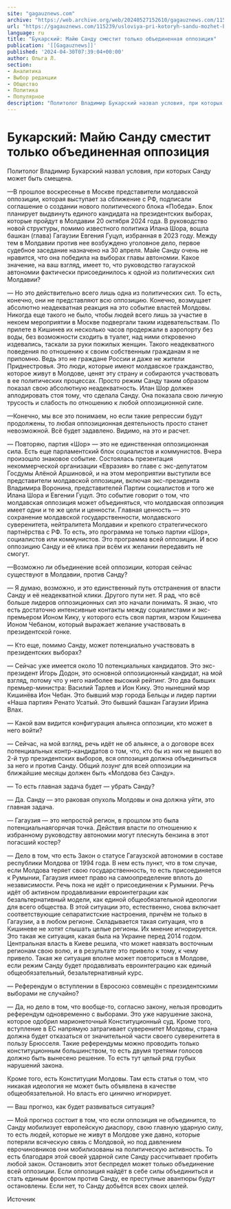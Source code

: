 ```yaml
---
site: "gagauznews.com"
archive: "https://web.archive.org/web/20240527152610/gagauznews.com/115239/usloviya-pri-kotoryh-sandu-mozhet-byt-smeshhena-prolitolog.html"
url: "https://gagauznews.com/115239/usloviya-pri-kotoryh-sandu-mozhet-byt-smeshhena-prolitolog.html"
language: ru
title: "Букарский: Майю Санду сместит только объединенная оппозиция"
publication: '[[Gagauznews]]'
published: '2024-04-30T07:39:04+00:00'
author: Ольга Л.
section:
- Аналитика
- Выбор редакции
- Общество
- Политика
- Популярное
description: "Политолог Владимир Букарский назвал условия, при которых Санду может быть смещена. — В прошлое воскресенье в Москве представители молдавской оппозиции, которая выступает за сближение с РФ, подписали соглашение о создании нового политического блока «Победа». Блок планирует выдвинуть единого кандидата на президентских выборах, которые пройдут в Молдавии 20 октября 2024 года. В руководство новой структуры, помимо известного политика Илана Шора, вошла башкан (глава) Гагаузии Евгения Гуцул, избранная в 2023 году. Между тем в Молдавии против нее возбуждено уголовное дело, первое судебное заседание назначено на 30 апреля. Майе Санду очень не нравится, что она победила на выборах главы автономии. Какое значение, на […]"
---
```


# Букарский: Майю Санду сместит только объединенная оппозиция

Политолог Владимир Букарский назвал условия, при которых Санду может быть смещена.

—В прошлое воскресенье в Москве представители молдавской оппозиции, которая выступает за сближение с РФ, подписали соглашение о создании нового политического блока «Победа». Блок планирует выдвинуть единого кандидата на президентских выборах, которые пройдут в Молдавии 20 октября 2024 года. В руководство новой структуры, помимо известного политика Илана Шора, вошла башкан (глава) Гагаузии Евгения Гуцул, избранная в 2023 году. Между тем в Молдавии против нее возбуждено уголовное дело, первое судебное заседание назначено на 30 апреля. Майе Санду очень не нравится, что она победила на выборах главы автономии. Какое значение, на ваш взгляд, имеет то, что руководство гагаузской автономии фактически присоединилось к одной из политических сил Молдавии?

— Но это действительно всего лишь одна из политических сил. То есть, конечно, они не представляют всю оппозицию. Конечно, возмущает абсолютно неадекватная реакция на это событие властей Молдовы. Никогда еще такого не было, чтобы людей всего лишь за участие в некоем мероприятии в Москве подвергали таким издевательствам. По прилете в Кишинев их несколько часов продержали в аэропорту без воды, без возможности сходить в туалет, над ними откровенно издевались, таскали за руки пожилых женщин. Такого неадекватного поведения по отношению к своим собственным гражданам я не припомню. Ведь это не граждане России и даже не жители Приднестровья. Это люди, которые имеют молдавское гражданство, которое живут в Молдове, ценят эту страну и собираются участвовать в ее политических процессах. Просто режим Санду таким образом показал свою абсолютную неадекватность. Илан Шор должен аплодировать стоя тому, что сделала Санду. Она показала свою личную трусость и слабость по отношению к любой оппозиционной силе.

—Конечно, мы все это понимаем, но если такие репрессии будут продолжены, то любая оппозиционная деятельность просто станет невозможной. Всё будет задавлено. Видимо, на это и расчет.

— Повторяю, партия «Шор» — это не единственная оппозиционная сила. Есть еще парламентский блок социалистов и коммунистов. Вчера произошло знаковое событие. Состоялась презентация некоммерческой организации «Евразия» во главе с экс-депутатом Госдумы Алёной Аршиновой, и на этом мероприятии выступили все представители молдавской оппозиции, включая экс-президента Владимира Воронина, представителей Партии социалистов и того же Илана Шора и Евгении Гуцул. Это событие говорит о том, что молдавская оппозиция может объединяться, что молдавская оппозиция имеет одни и те же цели и ценности. Главная ценность — это сохранение молдавской государственности, молдавского суверенитета, нейтралитета Молдавии и крепкого стратегического партнёрства с РФ. То есть, это программа не только партии «Шор», социалистов или коммунистов. Это программа всей оппозиции. И всю оппозицию Санду и её клика при всём их желании передавить не смогут.

—Возможно ли объединение всей оппозиции, которая сейчас существуют в Молдавии, против Санду?

— Я думаю, возможно, и это единственный путь отстранения от власти Санду и её неадекватной клики. Другого пути нет. Я рад, что всё больше лидеров оппозиционных сил это начали понимать. Я знаю, что есть достаточно интенсивные контакты между социалистами и экс-премьером Ионом Кику, у которого есть своя партия, мэром Кишинева Ионом Чебаном, который выражает желание участвовать в президентской гонке.

— Кто еще, помимо Санду, может потенциально участвовать в президентских выборах?

— Сейчас уже имеется около 10 потенциальных кандидатов. Это экс-президент Игорь Додон, это основной оппозиционный кандидат, на мой взгляд, потому что у него наиболее высокий рейтинг. Это два бывших премьер-министра: Василий Тарлев и Ион Кику. Это нынешний мэр Кишинёва Ион Чебан. Это бывший мэр города Бельцы и лидер партии «Наша партия» Ренато Усатый. Это бывший башкан Гагаузии Ирина Влах.

— Какой вам видится конфигурация альянса оппозиции, кто может в него войти?

— Сейчас, на мой взгляд, речь идёт не об альянсе, а о договоре всех потенциальных контр-кандидатов о том, что, кто бы из них не вышел во 2-й тур президентских выборов, вся оппозиция должна объединиться за него и против Санду. Общий лозунг для всей оппозиции на ближайшие месяцы должен быть «Молдова без Санду».

— То есть главная задача будет — убрать Санду?

— Да. Санду — это раковая опухоль Молдовы и она должна уйти, это главная задача.

— Гагаузия — это непростой регион, в прошлом это была потенциальнаягорячая точка. Действия власти по отношению к избранному руководству автономии могут плеснуть бензина в этот погасший костер?

— Дело в том, что есть Закон о статусе Гагаузской автономии в составе республики Молдова от 1994 года. В нем есть пункт, что в том случае, если Молдова теряет свою государственность, то есть присоединяется к Румынии, Гагаузия имеет право на самоопределение вплоть до независимости. Речь пока не идёт о присоединении к Румынии. Речь идёт об активном продавливании евроинтеграции как безальтернативный модели, как единой общеобязательной идеологии для всего общества. В этой ситуации это, естественно, снова включает соответствующие сепаратистские настроения, причём не только в Гагаузии, а в любом регионе. Складывается такая ситуация, что в Кишиневе не хотят слышать целые регионы. Их мнение игнорируется. Это такая же ситуация, какая была на Украине перед 2014 годом. Центральная власть в Киеве решила, что может навязать восточным регионам свою волю, и в результате это привело к тому, к чему привело. Такая же ситуация вполне может повториться в Молдове, если режим Санду будет продавливать евроинтеграцию как единый общеобязательный, безальтернативный курс.

— Референдум о вступлении в Евросоюз совмещён с президентскими выборами не случайно?

— Да, но дело в том, что вообще-то, согласно закону, нельзя проводить референдум одновременно с выборами. Это уже нарушение закона, которое одобрил марионеточный Конституционный суд. Кроме того, вступление в ЕС напрямую затрагивает суверенитет Молдовы, страна должна будет отказаться от значительной части своего суверенитета в пользу Брюсселя. Такие референдумы можно проводить только конституционным большинством, то есть двумя третями голосов должно быть вынесено решение. То есть тут целый ряд грубых нарушений закона.

Кроме того, есть Конституции Молдовы. Там есть статья о том, что никакая идеология не может быть объявлена в качестве общеобязательной. Но власть его цинично игнорирует.

— Ваш прогноз, как будет развиваться ситуация?

— Мой прогноз состоит в том, что если оппозиция не объединится, то Санду мобилизует европейскую диаспору, свою главную ударную силу, то есть людей, которые не живут в Молдове уже давно, которые потеряли всяческую связь с Молдовой, но под давлением еврочиновников они мобилизованы на политическую активность. То есть благодаря этой своей ударной силе Санду рассчитывает пробить любой закон. Остановить этот беспредел может только объединение всей оппозиции. Если оппозиция найдёт в себе силы объединиться и стать единым фронтом против Санду, ее преступные авантюры будут остановлены. Если нет, то Санду добьётся всех своих целей.

Источник